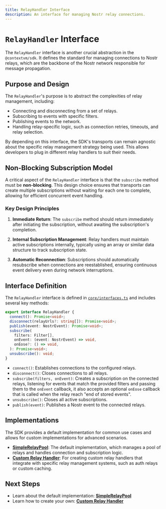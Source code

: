 ```yaml
---
title: RelayHandler Interface
description: An interface for managing Nostr relay connections.
---
```


# `RelayHandler` Interface

The `RelayHandler` interface is another crucial abstraction in the `@contextvm/sdk`. It defines the standard for managing connections to Nostr relays, which are the backbone of the Nostr network responsible for message propagation.

## Purpose and Design

The `RelayHandler`'s purpose is to abstract the complexities of relay management, including:

- Connecting and disconnecting from a set of relays.
- Subscribing to events with specific filters.
- Publishing events to the network.
- Handling relay-specific logic, such as connection retries, timeouts, and relay selection.

By depending on this interface, the SDK's transports can remain agnostic about the specific relay management strategy being used. This allows developers to plug in different relay handlers to suit their needs.

## Non-Blocking Subscription Model

A critical aspect of the `RelayHandler` interface is that the `subscribe` method must be **non-blocking**. This design choice ensures that transports can create multiple subscriptions without waiting for each one to complete, allowing for efficient concurrent event handling.

### Key Design Principles

1. **Immediate Return**: The `subscribe` method should return immediately after initiating the subscription, without awaiting the subscription's completion.

2. **Internal Subscription Management**: Relay handlers must maintain active subscriptions internally, typically using an array or similar data structure to track subscription state.

3. **Automatic Reconnection**: Subscriptions should automatically resubscribe when connections are reestablished, ensuring continuous event delivery even during network interruptions.

## Interface Definition

The `RelayHandler` interface is defined in [`core/interfaces.ts`](/core/interfaces#relayhandler) and includes several key methods:

```typescript
export interface RelayHandler {
  connect(): Promise<void>;
  disconnect(relayUrls?: string[]): Promise<void>;
  publish(event: NostrEvent): Promise<void>;
  subscribe(
    filters: Filter[],
    onEvent: (event: NostrEvent) => void,
    onEose?: () => void,
  ): Promise<void>;
  unsubscribe(): void;
}
```

- `connect()`: Establishes connections to the configured relays.
- `disconnect()`: Closes connections to all relays.
- `subscribe(filters, onEvent)`: Creates a subscription on the connected relays, listening for events that match the provided filters and passing them to the `onEvent` callback, it also accepts an optional `onEose` callback that is called when the relay reach "end of stored events".
- `unsubscribe()`: Closes all active subscriptions.
- `publish(event)`: Publishes a Nostr event to the connected relays.

## Implementations

The SDK provides a default implementation for common use cases and allows for custom implementations for advanced scenarios.

- **[SimpleRelayPool](/relay/simple-relay-pool)**: The default implementation, which manages a pool of relays and handles connection and subscription logic.
- **[Custom Relay Handler](/relay/custom-relay-handler)**: For creating custom relay handlers that integrate with specific relay management systems, such as auth relays or custom caching.

## Next Steps

- Learn about the default implementation: **[SimpleRelayPool](/relay/simple-relay-pool)**
- Learn how to create your own: **[Custom Relay Handler](/relay/custom-relay-handler)**
